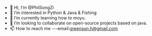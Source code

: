 - 👋 Hi, I’m @PhilSongZi
- 👀 I’m interested in Python & Java & Fishing
- 🌱 I’m currently learning how to moyu.
- 💞️ I’m looking to collaborate on open-source projects based on java.
- 📫 How to reach me ---email:greensun.h@gmail.com

<!---
PhilSongZi/PhilSongZi is a ✨ special ✨ repository because its `README.md` (this file) appears on your GitHub profile.
You can click the Preview link to take a look at your changes.
--->
